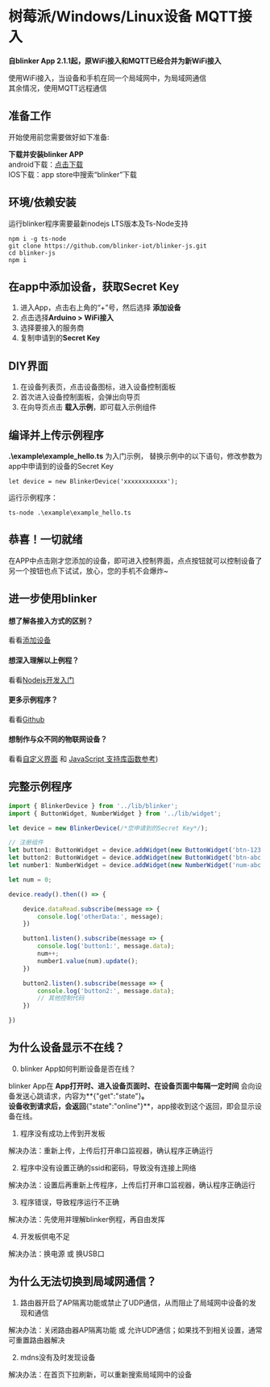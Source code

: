 # 树莓派/Windows/Linux设备 MQTT接入  
**自blinker App 2.1.1起，原WiFi接入和MQTT已经合并为新WiFi接入**  

使用WiFi接入，当设备和手机在同一个局域网中，为局域网通信  
其余情况，使用MQTT远程通信  

## 准备工作
开始使用前您需要做好如下准备:  

**下载并安装blinker APP**  
android下载：[点击下载](https://github.com/blinker-iot/app-release/releases)  
IOS下载：app store中搜索“blinker”下载  

## 环境/依赖安装  
运行blinker程序需要最新nodejs LTS版本及Ts-Node支持  
```
npm i -g ts-node
git clone https://github.com/blinker-iot/blinker-js.git
cd blinker-js
npm i
```

## 在app中添加设备，获取Secret Key  
1. 进入App，点击右上角的“+”号，然后选择 **添加设备**    
2. 点击选择**Arduino > WiFi接入**  
3. 选择要接入的服务商  
4. 复制申请到的**Secret Key**  

## DIY界面  
1. 在设备列表页，点击设备图标，进入设备控制面板  
2. 首次进入设备控制面板，会弹出向导页
3. 在向导页点击 **载入示例**，即可载入示例组件 
   
## 编译并上传示例程序 

**.\example\example_hello.ts** 为入门示例， 替换示例中的以下语句，修改参数为app中申请到的设备的Secret Key  
```
let device = new BlinkerDevice('xxxxxxxxxxxx');
```
运行示例程序：
```
ts-node .\example\example_hello.ts
```

## 恭喜！一切就绪  

在APP中点击刚才您添加的设备，即可进入控制界面，点点按钮就可以控制设备了  
另一个按钮也点下试试，放心，您的手机不会爆炸~  

## 进一步使用blinker

#### 想了解各接入方式的区别？  
看看[添加设备](?file=002-开发入门/001-添加设备 "添加设备")  

#### 想深入理解以上例程？  

看看[Nodejs开发入门](https://diandeng.tech/doc/getting-start-nodejs "Nodejs开发入门")  

#### 更多示例程序？

看看[Github](https://github.com/blinker-iot/blinker-js/tree/typescript/example)  

#### 想制作与众不同的物联网设备？  

看看[自定义界面](?file=005-App使用/02-自定义布局 "自定义布局") 和 [JavaScript 支持库函数参考](https://diandeng.tech/doc/javascript-support))  

## 完整示例程序


```javascript
import { BlinkerDevice } from '../lib/blinker';
import { ButtonWidget, NumberWidget } from '../lib/widget';

let device = new BlinkerDevice(/*您申请到的Secret Key*/);

// 注册组件
let button1: ButtonWidget = device.addWidget(new ButtonWidget('btn-123'));
let button2: ButtonWidget = device.addWidget(new ButtonWidget('btn-abc'));
let number1: NumberWidget = device.addWidget(new NumberWidget('num-abc'));

let num = 0;

device.ready().then(() => {

    device.dataRead.subscribe(message => {
        console.log('otherData:', message);
    })

    button1.listen().subscribe(message => {
        console.log('button1:', message.data);
        num++;
        number1.value(num).update();
    })

    button2.listen().subscribe(message => {
        console.log('button2:', message.data);
        // 其他控制代码
    })

})
```

## 为什么设备显示不在线？  

0. blinker App如何判断设备是否在线？  

blinker App在 **App打开时、进入设备页面时、在设备页面中每隔一定时间** 会向设备发送心跳请求，内容为**{"get":"state"}**。  
设备收到请求后，会返回**{"state":"online"}**，app接收到这个返回，即会显示设备在线。  

1. 程序没有成功上传到开发板  

解决办法：重新上传，上传后打开串口监视器，确认程序正确运行  

2. 程序中没有设置正确的ssid和密码，导致没有连接上网络  

解决办法：设置后再重新上传程序，上传后打开串口监视器，确认程序正确运行  

3. 程序错误，导致程序运行不正确  

解决办法：先使用并理解blinker例程，再自由发挥  

4. 开发板供电不足   

解决办法：换电源 或 换USB口  

## 为什么无法切换到局域网通信？  

1. 路由器开启了AP隔离功能或禁止了UDP通信，从而阻止了局域网中设备的发现和通信  

解决办法：关闭路由器AP隔离功能 或 允许UDP通信；如果找不到相关设置，通常可重置路由器解决  

2. mdns没有及时发现设备  

解决办法：在首页下拉刷新，可以重新搜索局域网中的设备  
